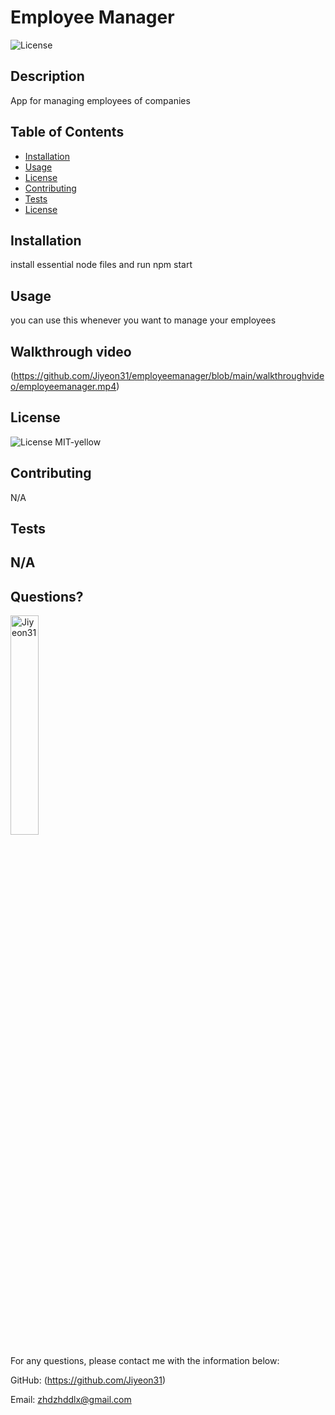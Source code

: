 # Employee Manager 
  ![License](https://img.shields.io/badge/License-MIT-yellow.svg)
  
  ## Description 
  
  App for managing employees of companies
  
  ## Table of Contents
  * [Installation](#installation)
  * [Usage](#usage)
  * [License](#license)
  * [Contributing](#contributing)
  * [Tests](#tests)
  * [License](#license)
  
  ## Installation
  
  install essential node files and run npm start
  
  ## Usage 
  
  you can use this whenever you want to manage your employees
  
  ## Walkthrough video
  
  (https://github.com/Jiyeon31/employeemanager/blob/main/walkthroughvideo/employeemanager.mp4)
    
  ## License
    
  ![License](https://img.shields.io/badge/License-MIT-yellow.svg)
  MIT-yellow
  
  
  ## Contributing
  
  N/A
  
  ## Tests
  
  N/A
  ---
  
  ## Questions?
  <img src="https://avatars.githubusercontent.com/u/94870473?v=4" alt="Jiyeon31" width="30%" height="30%" />
  
  For any questions, please contact me with the information below:
 
  GitHub: (https://github.com/Jiyeon31)<br />

  
  Email: zhdzhddlx@gmail.com
  
